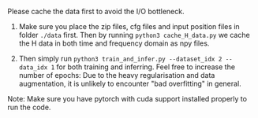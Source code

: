 Please cache the data first to avoid the I/O bottleneck.
1. Make sure you place the zip files, cfg files and input position files in folder `./data` first. Then by running `python3 cache_H_data.py` we cache the H data in both time and frequency domain as npy files.

2. Then simply run `python3 train_and_infer.py --dataset_idx 2 --data_idx 1` for both training and inferring. Feel free to increase the number of epochs: Due to the heavy regularisation and data augmentation, it is unlikely to encounter "bad overfitting" in general.

Note: Make sure you have pytorch with cuda support installed properly to run the code.